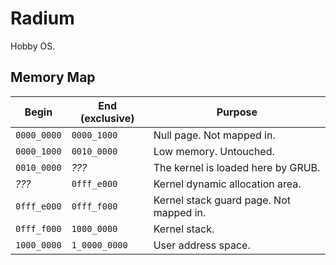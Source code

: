 # Radium

Hobby OS.

## Memory Map

| Begin       | End (exclusive) | Purpose
| ----------- | --------------- | -------
| `0000_0000` | `0000_1000`     | Null page. Not mapped in.
| `0000_1000` | `0010_0000`     | Low memory. Untouched.
| `0010_0000` | *???*           | The kernel is loaded here by GRUB.
| *???*       | `0fff_e000`     | Kernel dynamic allocation area.
| `0fff_e000` | `0fff_f000`     | Kernel stack guard page. Not mapped in.
| `0fff_f000` | `1000_0000`     | Kernel stack.
| `1000_0000` | `1_0000_0000`   | User address space.
